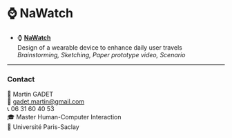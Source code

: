 # ⌚ NaWatch

- ⌚ [**NaWatch**](https://github.com/gadetmartin/Portfolio/tree/main/Projects/Master%20HCI/NaWatch)  
  Design of a wearable device to enhance daily user travels  
  *Brainstorming, Sketching, Paper prototype video, Scenario*  

---

### Contact

👤 Martin GADET  
📧 gadet.martin@gmail.com  
📞 06 31 60 40 53  
🎓 Master Human-Computer Interaction  
🏫 Université Paris-Saclay

